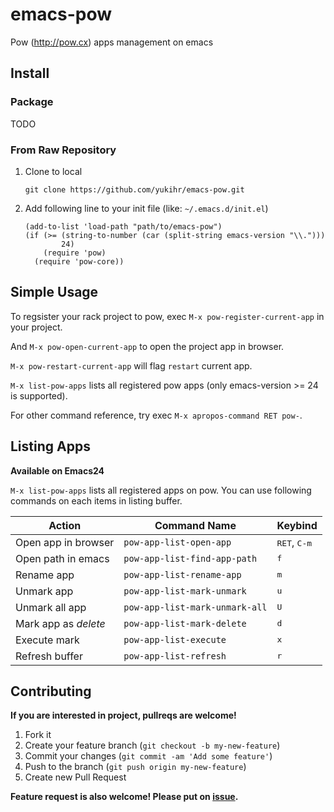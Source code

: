 # emacs-pow

Pow (http://pow.cx) apps management on emacs


## Install

### Package

TODO


### From Raw Repository

1. Clone to local

    ```
    git clone https://github.com/yukihr/emacs-pow.git
    ```

2. Add following line to your init file (like: `~/.emacs.d/init.el`)

    ```
    (add-to-list 'load-path "path/to/emacs-pow")
    (if (>= (string-to-number (car (split-string emacs-version "\\.")))
            24)
        (require 'pow)
      (require 'pow-core))
    ```


## Simple Usage

To regsister your rack project to pow, exec `M-x pow-register-current-app` in your project.

And `M-x pow-open-current-app` to open the project app in browser.

`M-x pow-restart-current-app` will flag `restart` current app.

`M-x list-pow-apps` lists all registered pow apps (only emacs-version >= 24 is supported).


For other command reference, try exec `M-x apropos-command RET pow-`.


## Listing Apps

**Available on Emacs24**

`M-x list-pow-apps` lists all registered apps on pow. You can use following commands on each items in listing buffer.

| Action               | Command Name                   | Keybind                        |
|----------------------|--------------------------------|--------------------------------|
| Open app in browser  | `pow-app-list-open-app`        | <kbd>RET</kbd>, <kbd>C-m</kbd> |
| Open path in emacs   | `pow-app-list-find-app-path`   | <kbd>f</kbd>                   |
| Rename app           | `pow-app-list-rename-app`      | <kbd>m</kbd>                   |
| Unmark app           | `pow-app-list-mark-unmark`     | <kbd>u</kbd>                   |
| Unmark all app       | `pow-app-list-mark-unmark-all` | <kbd>U</kbd>                   |
| Mark app as _delete_ | `pow-app-list-mark-delete`     | <kbd>d</kbd>                   |
| Execute mark         | `pow-app-list-execute`         | <kbd>x</kbd>                   |
| Refresh buffer       | `pow-app-list-refresh`         | <kbd>r</kbd>                   |


## Contributing

**If you are interested in project, pullreqs are welcome!**

1. Fork it
2. Create your feature branch (`git checkout -b my-new-feature`)
3. Commit your changes (`git commit -am 'Add some feature'`)
4. Push to the branch (`git push origin my-new-feature`)
5. Create new Pull Request

**Feature request is also welcome! Please put on [issue](https://github.com/yukihr/emacs-pow/issues/new).**
